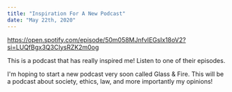 ```yaml
---
title: "Inspiration For A New Podcast"
date: "May 22th, 2020"
---
```


https://open.spotify.com/episode/50m058MJnfvIEGsIx18oV2?si=LUQfBgx3Q3CIysRZK2m0og

This is a podcast that has really inspired me! Listen to one of their episodes.

I'm hoping to start a new podcast very soon called Glass & Fire. This will be a podcast about society, ethics, law, and more importantly my opinions!
